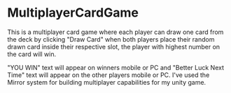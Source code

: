 # MultiplayerCardGame
 
This is a multiplayer card game where each player can draw one card from the deck by clicking "Draw Card" when both players place their random drawn card inside their respective slot, the player with highest number on the card will win.

"YOU WIN" text will appear on winners mobile or PC and "Better Luck Next Time" text will appear on the other players mobile or PC.
I've used the Mirror system for building multiplayer capabilities for my unity game.
